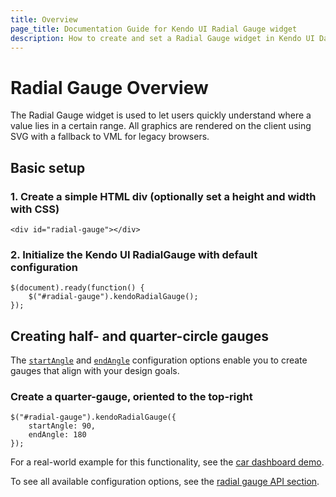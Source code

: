 ```yaml
---
title: Overview
page_title: Documentation Guide for Kendo UI Radial Gauge widget
description: How to create and set a Radial Gauge widget in Kendo UI DataViz.
---
```


# Radial Gauge Overview

The Radial Gauge widget is used to let users quickly understand where a value lies in a certain range.
All graphics are rendered on the client using SVG with a fallback to VML for legacy browsers.


## Basic setup

### 1\. Create a simple HTML div (optionally set a height and width with CSS)

    <div id="radial-gauge"></div>

### 2\. Initialize the Kendo UI RadialGauge with default configuration

	$(document).ready(function() {
    	$("#radial-gauge").kendoRadialGauge();
   	});

## Creating half- and quarter-circle gauges

The [`startAngle`](/api/dataviz/radialgauge#scale.startAngle) and
[`endAngle`](/api/dataviz/radialgauge#scale.endAngle) configuration options
enable you to create gauges that align with your design goals.

### Create a quarter-gauge, oriented to the top-right

    $("#radial-gauge").kendoRadialGauge({
        startAngle: 90,
        endAngle: 180
    });

For a real-world example for this functionality, see the [car dashboard demo](http://demos.telerik.com/kendo-ui/dataviz/dashboards/car-dashboard.html).

To see all available configuration options, see the [radial gauge API section](/api/dataviz/radialgauge).
